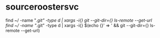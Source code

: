 # sourceroostersvc



find ~/ -name "*.git" -type d | xargs -i{} git --git-dir={} ls-remote --get-url
find ~/ -name "*.git" -type d | xargs -i{} $(echo {}' => ' && git --git-dir={} ls-remote --get-url)